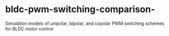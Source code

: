 # bldc-pwm-switching-comparison-
Simulation models of unipolar, bipolar, and copolar PWM switching schemes for BLDC motor control

